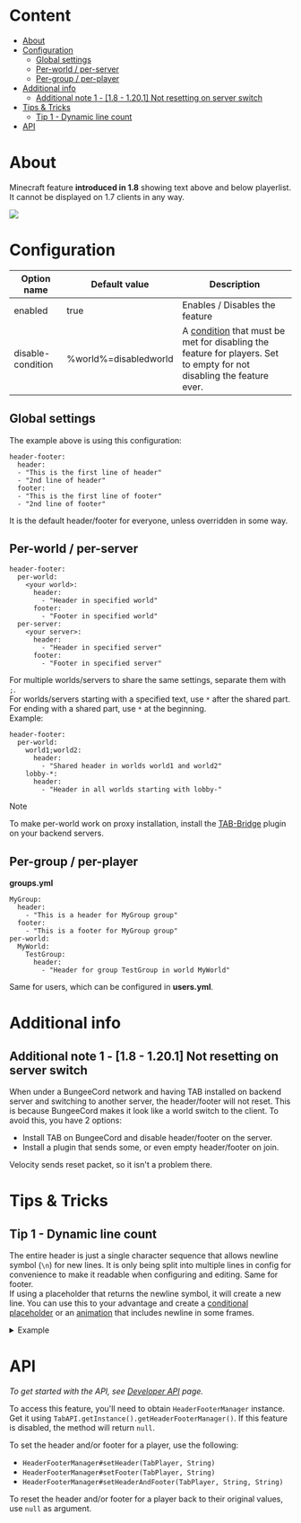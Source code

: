 # Content
* [About](#about)
* [Configuration](#configuration)
  * [Global settings](#global-settings)
  * [Per-world / per-server](#per-world--per-server)
  * [Per-group / per-player](#per-group--per-player)
* [Additional info](#additional-info)
  * [Additional note 1 - [1.8 - 1.20.1] Not resetting on server switch](#additional-note-1---18---1201-not-resetting-on-server-switch)
* [Tips & Tricks](#tips--tricks)
  * [Tip 1 - Dynamic line count](#tip-1---dynamic-line-count)
* [API](#api)

# About
Minecraft feature **introduced in 1.8** showing text above and below playerlist. It cannot be displayed on 1.7 clients in any way.

![](https://images-ext-2.discordapp.net/external/Jm9G7_fX8Rq4KU-Syj57W2a_leel380bZ4lmd6c0vBs/https/image.prntscr.com/image/qvuAdtgZTDeZ4IeABi8I3g.png)

# Configuration
| Option name       | Default value         | Description                                                                                                                                                                                         |
|-------------------|-----------------------|-----------------------------------------------------------------------------------------------------------------------------------------------------------------------------------------------------|
| enabled           | true                  | Enables / Disables the feature                                                                                                                                                                      |
| disable-condition | %world%=disabledworld | A [condition](https://github.com/NEZNAMY/TAB/wiki/Feature-guide:-Conditional-placeholders) that must be met for disabling the feature for players. Set to empty for not disabling the feature ever. |

## Global settings
The example above is using this configuration:
```
header-footer:
  header:
  - "This is the first line of header"
  - "2nd line of header"
  footer:
  - "This is the first line of footer"
  - "2nd line of footer"
```
It is the default header/footer for everyone, unless overridden in some way.

## Per-world / per-server
```
header-footer:
  per-world:
    <your world>:
      header:
        - "Header in specified world"
      footer:
        - "Footer in specified world"
  per-server:
    <your server>:
      header:
        - "Header in specified server"
      footer:
        - "Footer in specified server"
```

For multiple worlds/servers to share the same settings, separate them with `;`.  
For worlds/servers starting with a specified text, use `*` after the shared part. For ending with a shared part, use `*` at the beginning.  
Example:
```
header-footer:
  per-world:
    world1;world2:
      header:
        - "Shared header in worlds world1 and world2"
    lobby-*:
      header:
        - "Header in all worlds starting with lobby-"
```

> [!NOTE]
> To make per-world work on proxy installation,
> install the [TAB-Bridge](https://github.com/NEZNAMY/TAB/wiki/TAB-Bridge) plugin on your backend servers.

## Per-group / per-player
**groups.yml**
```
MyGroup:
  header:
    - "This is a header for MyGroup group"
  footer:
    - "This is a footer for MyGroup group"
per-world:
  MyWorld:
    TestGroup:
      header:
        - "Header for group TestGroup in world MyWorld"
```
Same for users, which can be configured in **users.yml**.

# Additional info
## Additional note 1 - [1.8 - 1.20.1] Not resetting on server switch
When under a BungeeCord network and having TAB installed on backend server and switching to another server, the header/footer will not reset. This is because BungeeCord makes it look like a world switch to the client. To avoid this, you have 2 options:
* Install TAB on BungeeCord and disable header/footer on the server.
* Install a plugin that sends some, or even empty header/footer on join.

Velocity sends reset packet, so it isn't a problem there.

# Tips & Tricks
## Tip 1 - Dynamic line count
The entire header is just a single character sequence that allows newline symbol (`\n`) for new lines. It is only being split into multiple lines in config for convenience to make it readable when configuring and editing. Same for footer.  
If using a placeholder that returns the newline symbol, it will create a new line. You can use this to your advantage and create a [conditional placeholder](https://github.com/NEZNAMY/TAB/wiki/Feature-guide:-Conditional-placeholders) or an [animation](https://github.com/NEZNAMY/TAB/wiki/Animations) that includes newline in some frames.
<details>
  <summary>Example</summary>

**animations.yml**
```
MyAnimation:
  change-interval: 1000
  texts:
    - "First frame with only 1 line"
    - "Second frame\nconsisting of 2 lines"
```
**config.yml**
```
header-footer:
  header:
    - "%animation:MyAnimation%"
```
</details>

# API
*To get started with the API, see [Developer API](https://github.com/NEZNAMY/TAB/wiki/Developer-API) page.*

To access this feature, you'll need to obtain `HeaderFooterManager` instance. Get it using `TabAPI.getInstance().getHeaderFooterManager()`. If this feature is disabled, the method will return `null`.

To set the header and/or footer for a player, use the following:
* `HeaderFooterManager#setHeader(TabPlayer, String)`
* `HeaderFooterManager#setFooter(TabPlayer, String)`
* `HeaderFooterManager#setHeaderAndFooter(TabPlayer, String, String)`

To reset the header and/or footer for a player back to their original values, use `null` as argument.  